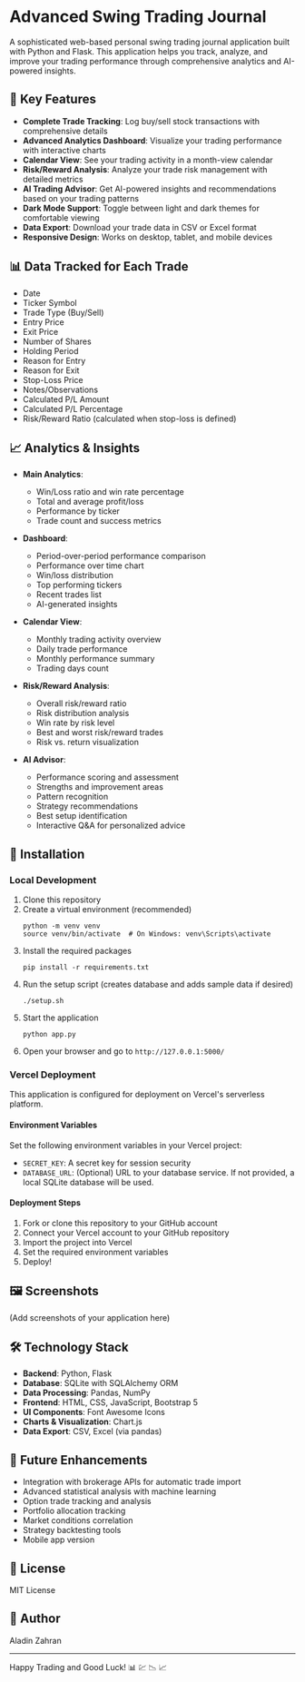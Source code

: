# Advanced Swing Trading Journal

A sophisticated web-based personal swing trading journal application built with Python and Flask. This application helps you track, analyze, and improve your trading performance through comprehensive analytics and AI-powered insights.

## 🌟 Key Features

- **Complete Trade Tracking**: Log buy/sell stock transactions with comprehensive details
- **Advanced Analytics Dashboard**: Visualize your trading performance with interactive charts
- **Calendar View**: See your trading activity in a month-view calendar
- **Risk/Reward Analysis**: Analyze your trade risk management with detailed metrics
- **AI Trading Advisor**: Get AI-powered insights and recommendations based on your trading patterns
- **Dark Mode Support**: Toggle between light and dark themes for comfortable viewing
- **Data Export**: Download your trade data in CSV or Excel format
- **Responsive Design**: Works on desktop, tablet, and mobile devices

## 📊 Data Tracked for Each Trade

- Date
- Ticker Symbol
- Trade Type (Buy/Sell)
- Entry Price
- Exit Price
- Number of Shares
- Holding Period
- Reason for Entry
- Reason for Exit
- Stop-Loss Price
- Notes/Observations
- Calculated P/L Amount
- Calculated P/L Percentage
- Risk/Reward Ratio (calculated when stop-loss is defined)

## 📈 Analytics & Insights

- **Main Analytics**:
  - Win/Loss ratio and win rate percentage
  - Total and average profit/loss
  - Performance by ticker
  - Trade count and success metrics

- **Dashboard**:
  - Period-over-period performance comparison
  - Performance over time chart
  - Win/loss distribution
  - Top performing tickers
  - Recent trades list
  - AI-generated insights

- **Calendar View**:
  - Monthly trading activity overview
  - Daily trade performance
  - Monthly performance summary
  - Trading days count

- **Risk/Reward Analysis**:
  - Overall risk/reward ratio
  - Risk distribution analysis
  - Win rate by risk level
  - Best and worst risk/reward trades
  - Risk vs. return visualization

- **AI Advisor**:
  - Performance scoring and assessment
  - Strengths and improvement areas
  - Pattern recognition
  - Strategy recommendations
  - Best setup identification
  - Interactive Q&A for personalized advice

## 🚀 Installation

### Local Development

1. Clone this repository
2. Create a virtual environment (recommended)
   ```
   python -m venv venv
   source venv/bin/activate  # On Windows: venv\Scripts\activate
   ```
3. Install the required packages
   ```
   pip install -r requirements.txt
   ```
4. Run the setup script (creates database and adds sample data if desired)
   ```
   ./setup.sh
   ```
5. Start the application
   ```
   python app.py
   ```
6. Open your browser and go to `http://127.0.0.1:5000/`

### Vercel Deployment

This application is configured for deployment on Vercel's serverless platform.

#### Environment Variables

Set the following environment variables in your Vercel project:

- `SECRET_KEY`: A secret key for session security
- `DATABASE_URL`: (Optional) URL to your database service. If not provided, a local SQLite database will be used.

#### Deployment Steps

1. Fork or clone this repository to your GitHub account
2. Connect your Vercel account to your GitHub repository
3. Import the project into Vercel
4. Set the required environment variables
5. Deploy!

## 🖼️ Screenshots

(Add screenshots of your application here)

## 🛠️ Technology Stack

- **Backend**: Python, Flask
- **Database**: SQLite with SQLAlchemy ORM
- **Data Processing**: Pandas, NumPy
- **Frontend**: HTML, CSS, JavaScript, Bootstrap 5
- **UI Components**: Font Awesome Icons
- **Charts & Visualization**: Chart.js
- **Data Export**: CSV, Excel (via pandas)

## 🔮 Future Enhancements

- Integration with brokerage APIs for automatic trade import
- Advanced statistical analysis with machine learning
- Option trade tracking and analysis
- Portfolio allocation tracking
- Market conditions correlation
- Strategy backtesting tools
- Mobile app version

## 📄 License

MIT License

## 👤 Author

Aladin Zahran

---

Happy Trading and Good Luck! 📊 💹 📉 📈
